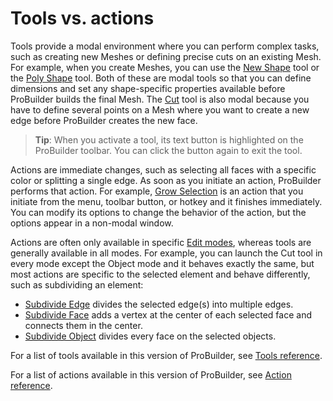 # Tools vs. actions

Tools provide a modal environment where you can perform complex tasks, such as creating new Meshes or defining precise cuts on an existing Mesh. For example, when you create Meshes, you can use the [New Shape](shape-tool.md) tool or the [Poly Shape](polyshape.md) tool. Both of these are modal tools so that you can define dimensions and set any shape-specific properties available before ProBuilder builds the final Mesh. The [Cut](cut-tool.md) tool is also modal because you have to define several points on a Mesh where you want to create a new edge before ProBuilder creates the new face. 

> **Tip**: When you activate a tool, its text button is highlighted on the ProBuilder toolbar. You can click the button again to exit the tool.

Actions are immediate changes, such as selecting all faces with a specific color or splitting a single edge. As soon as you initiate an action, ProBuilder performs that action. For example, [Grow Selection](Selection_Grow.md) is an action that you initiate from the menu, toolbar button, or hotkey and it finishes immediately. You can modify its options to change the behavior of the action, but the options appear in a non-modal window.

Actions are often only available in specific [Edit modes](modes.md), whereas tools are generally available in all modes. For example, you can launch the Cut tool in every mode except the Object mode and it behaves exactly the same, but most actions are specific to the selected element and behave differently, such as subdividing an element:

* [Subdivide Edge](Edge_Subdivide.md) divides the selected edge(s) into multiple edges.
* [Subdivide Face](Face_Subdivide.md) adds a vertex at the center of each selected face and connects them in the center.
* [Subdivide Object](Object_Subdivide.md) divides every face on the selected objects.

For a list of tools available in this version of ProBuilder, see [Tools reference](ref_tools.md).

For a list of actions available in this version of ProBuilder, see [Action reference](ref_actions.md).
